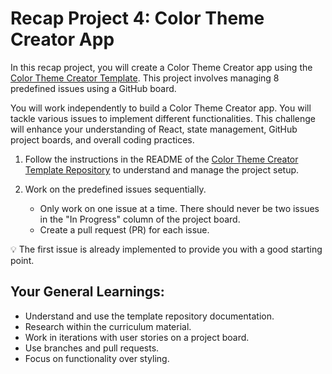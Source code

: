 # Recap Project 4: Color Theme Creator App

In this recap project, you will create a Color Theme Creator app using the [Color Theme Creator Template](https://github.com/neuefische/web-react-recap-project). This project involves managing 8 predefined issues using a GitHub board.

You will work independently to build a Color Theme Creator app. You will tackle various issues to implement different functionalities. This challenge will enhance your understanding of React, state management, GitHub project boards, and overall coding practices.

1. Follow the instructions in the README of the [Color Theme Creator Template Repository](https://github.com/neuefische/web-react-recap-project) to understand and manage the project setup.

2. Work on the predefined issues sequentially.
   - Only work on one issue at a time. There should never be two issues in the "In Progress" column of the project board.
   - Create a pull request (PR) for each issue.

💡 The first issue is already implemented to provide you with a good starting point.

## Your General Learnings:

- Understand and use the template repository documentation.
- Research within the curriculum material.
- Work in iterations with user stories on a project board.
- Use branches and pull requests.
- Focus on functionality over styling.
